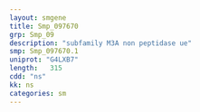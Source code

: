 ```yaml
---
layout: smgene
title: Smp_097670
grp: Smp_09
description: "subfamily M3A non peptidase ue"
smp: Smp_097670.1
uniprot: "G4LXB7"
length:   315
cdd: "ns"
kk: ns
categories: sm
---
```

